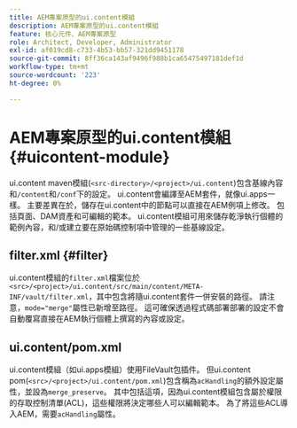 ```yaml
---
title: AEM專案原型的ui.content模組
description: AEM專案原型的ui.content模組
feature: 核心元件、AEM專案原型
role: Architect, Developer, Administrator
exl-id: af019cd8-c733-4b53-bb57-321dd9451178
source-git-commit: 8ff36ca143af9496f988b1ca65475497181def1d
workflow-type: tm+mt
source-wordcount: '223'
ht-degree: 0%

---
```


# AEM專案原型的ui.content模組{#uicontent-module}

ui.content maven模組(`<src-directory>/<project>/ui.content`)包含基線內容和`/content`和`/conf`下的設定。 ui.content會編譯至AEM套件，就像ui.apps一樣。 主要差異在於，儲存在ui.content中的節點可以直接在AEM例項上修改。 包括頁面、DAM資產和可編輯的範本。 ui.content模組可用來儲存乾淨執行個體的範例內容，和/或建立要在原始碼控制項中管理的一些基線設定。

## filter.xml {#filter}

ui.content模組的`filter.xml`檔案位於`<src>/<project>/ui.content/src/main/content/META-INF/vault/filter.xml`，其中包含將隨ui.content套件一併安裝的路徑。 請注意，`mode="merge"`屬性已新增至路徑。 這可確保透過程式碼部署部署的設定不會自動覆寫直接在AEM執行個體上撰寫的內容或設定。

## ui.content/pom.xml

ui.content模組（如ui.apps模組）使用FileVault包插件。 但ui.content pom(`<src>/<project>/ui.content/pom.xml`)包含稱為`acHandling`的額外設定屬性，並設為`merge_preserve`。 其中包括這項，因為ui.content模組包含屬於權限的存取控制清單(ACL)，這些權限將決定哪些人可以編輯範本。 為了將這些ACL導入AEM，需要`acHandling`屬性。
